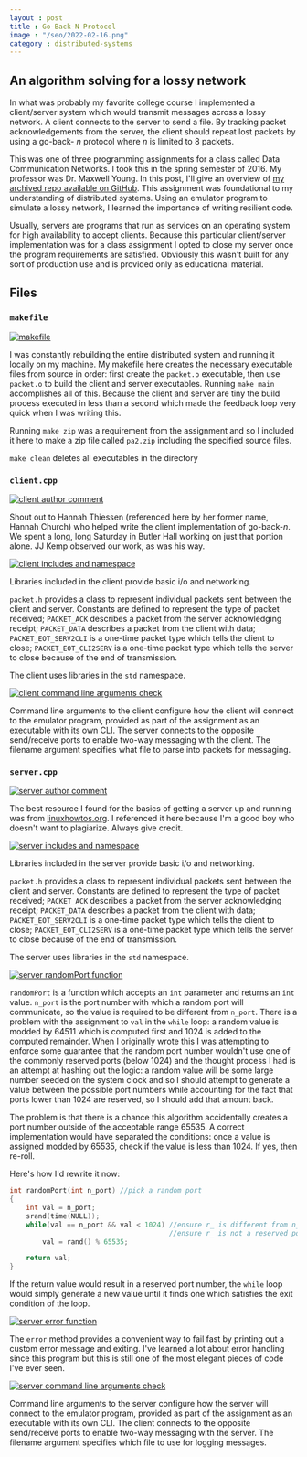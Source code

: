 ```yaml
---
layout : post
title : Go-Back-N Protocol
image : "/seo/2022-02-16.png"
category : distributed-systems
---
```


## An algorithm solving for a lossy network

In what was probably my favorite college course I implemented a client/server system which would transmit messages across a lossy network. A client connects to the server to send a file. By tracking packet acknowledgements from the server, the client should repeat lost packets by using a go-back- _n_ protocol where _n_ is limited to 8 packets.

This was one of three programming assignments for a class called Data Communication Networks. I took this in the spring semester of 2016. My professor was Dr. Maxwell Young. In this post, I'll give an overview of [my archived repo available on GitHub][repo]. This assignment was foundational to my understanding of distributed systems. Using an emulator program to simulate a lossy network, I learned the importance of writing resilient code.

Usually, servers are programs that run as services on an operating system for high availability to accept clients. Because this particular client/server implementation was for a class assignment I opted to close my server once the program requirements are satisfied. Obviously this wasn't built for any sort of production use and is provided only as educational material.

## Files

### `makefile`

[![makefile](/img/2022-02-16-makefile.png)][makefileLink]

I was constantly rebuilding the entire distributed system and running it locally on my machine. My makefile here creates the necessary executable files from source in order: first create the `packet.o` executable, then use `packet.o` to build the client and server executables. Running `make main` accomplishes all of this. Because the client and server are tiny the build process executed in less than a second which made the feedback loop very quick when I was writing this.

Running `make zip` was a requirement from the assignment and so I included it here to make a zip file called `pa2.zip` including the specified source files.

`make clean` deletes all executables in the directory

### `client.cpp`

[![client author comment](/img/2022-02-16-client-author.png)][clientLink]

Shout out to Hannah Thiessen (referenced here by her former name, Hannah Church) who helped write the client implementation of go-back-_n_. We spent a long, long Saturday in Butler Hall working on just that portion alone. JJ Kemp observed our work, as was his way.

[![client includes and namespace](/img/2022-02-16-client-includes.png)][clientLink]

Libraries included in the client provide basic i/o and networking.

`packet.h` provides a class to represent individual packets sent between the client and server. Constants are defined to represent the type of packet received; `PACKET_ACK` describes a packet from the server acknowledging receipt; `PACKET_DATA` describes a packet from the client with data; `PACKET_EOT_SERV2CLI` is a one-time packet type which tells the client to close; `PACKET_EOT_CLI2SERV` is a one-time packet type which tells the server to close because of the end of transmission.

The client uses libraries in the `std` namespace.

[![client command line arguments check](/img/2022-02-16-client-cli-args.png)][clientLink]

Command line arguments to the client configure how the client will connect to the emulator program, provided as part of the assignment as an executable with its own CLI. The server connects to the opposite send/receive ports to enable two-way messaging with the client. The filename argument specifies what file to parse into packets for messaging.

### `server.cpp`

[![server author comment](/img/2022-02-16-server-author.png)][serverLink]

The best resource I found for the basics of getting a server up and running was from [linuxhowtos.org](https://www.linuxhowtos.org/C_C++/socket.htm). I referenced it here because I'm a good boy who doesn't want to plagiarize. Always give credit.

[![server includes and namespace](/img/2022-02-16-server-includes.png)][serverLink]

Libraries included in the server provide basic i/o and networking.

`packet.h` provides a class to represent individual packets sent between the client and server. Constants are defined to represent the type of packet received; `PACKET_ACK` describes a packet from the server acknowledging receipt; `PACKET_DATA` describes a packet from the client with data; `PACKET_EOT_SERV2CLI` is a one-time packet type which tells the client to close; `PACKET_EOT_CLI2SERV` is a one-time packet type which tells the server to close because of the end of transmission.

The server uses libraries in the `std` namespace.

[![server randomPort function](/img/2022-02-16-server-randomPort.png)][serverLink]

`randomPort` is a function which accepts an `int` parameter and returns an `int` value. `n_port` is the port number with which a random port will communicate, so the value is required to be different from `n_port`. There is a problem with the assignment to `val` in the `while` loop: a random value is modded by 64511 which is computed first and 1024 is added to the computed remainder. When I originally wrote this I was attempting to enforce some guarantee that the random port number wouldn't use one of the commonly reserved ports (below 1024) and the thought process I had is an attempt at hashing out the logic: a random value will be some large number seeded on the system clock and so I should attempt to generate a value between the possible port numbers while accounting for the fact that ports lower than 1024 are reserved, so I should add that amount back.

The problem is that there is a chance this algorithm accidentally creates a port number outside of the acceptable range 65535. A correct implementation would have separated the conditions: once a value is assigned modded by 65535, check if the value is less than 1024. If yes, then re-roll.

Here's how I'd rewrite it now:

```c++
int randomPort(int n_port) //pick a random port
{
    int val = n_port;
    srand(time(NULL));
    while(val == n_port && val < 1024) //ensure r_ is different from n_
                                       //ensure r_ is not a reserved port
        val = rand() % 65535;

    return val;
}
```

If the return value would result in a reserved port number, the `while` loop would simply generate a new value until it finds one which satisfies the exit condition of the loop.

[![server error function](/img/2022-02-16-server-error.png)][serverLink]

The `error` method provides a convenient way to fail fast by printing out a custom error message and exiting. I've learned a lot about error handling since this program but this is still one of the most elegant pieces of code I've ever seen.

[![server command line arguments check](/img/2022-02-16-server-cli-args.png)][serverLink]

Command line arguments to the server configure how the server will connect to the emulator program, provided as part of the assignment as an executable with its own CLI. The client connects to the opposite send/receive ports to enable two-way messaging with the server. The filename argument specifies which file to use for logging messages.

[repo]:https://github.com/michaellambgelo/DataComm/tree/master/PA2
[makefileLink]: https://github.com/michaellambgelo/DataComm/blob/master/PA2/makefile
[serverLink]: https://github.com/michaellambgelo/DataComm/blob/master/PA2/server.cpp
[clientLink]: https://github.com/michaellambgelo/DataComm/blob/master/PA2/client.cpp
